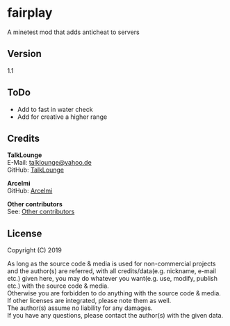 # fairplay
A minetest mod that adds anticheat to servers

## Version
1.1

## ToDo
* Add to fast in water check
* Add for creative a higher range

## Credits
**TalkLounge**  
E-Mail: talklounge@yahoo.de  
GitHub: [TalkLounge](https://github.com/TalkLounge/ "TalkLounge")

**Arcelmi**  
GitHub: [Arcelmi](https://github.com/Arcelmi/ "Arcelmi")

**Other contributors**  
See: [Other contributors](https://github.com/TalkLounge/fairplay/graphs/contributors "Other contributors")

## License
Copyright (C) 2019

As long as the source code & media is used for non-commercial projects and the author(s) are referred, with all credits/data(e.g. nickname, e-mail etc.) given here, you may do whatever you want(e.g. use, modify, publish etc.) with the source code & media.  
Otherwise you are forbidden to do anything with the source code & media.  
If other licenses are integrated, please note them as well.  
The author(s) assume no liability for any damages.  
If you have any questions, please contact the author(s) with the given data.  
